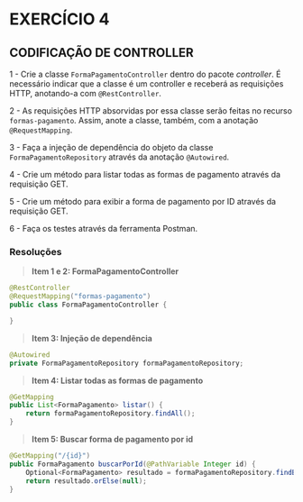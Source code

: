 # EXERCÍCIO 4


## CODIFICAÇÃO DE CONTROLLER

1 - Crie a classe `FormaPagamentoController` dentro do pacote _controller_. É necessário indicar que a classe é um controller e receberá as requisições HTTP, anotando-a com `@RestController`.

2 - As requisições HTTP absorvidas por essa classe serão feitas no recurso `formas-pagamento`. Assim, anote a classe, também, com a anotação `@RequestMapping`.

3 - Faça a injeção de dependência do objeto da classe `FormaPagamentoRepository` através da anotação `@Autowired`.

4 - Crie um método para listar todas as formas de pagamento através da requisição GET.

5 - Crie um método para exibir a forma de pagamento por ID através da requisição GET.

6 - Faça os testes através da ferramenta Postman.

### Resoluções

> **Item 1 e 2: FormaPagamentoController**

```java
@RestController
@RequestMapping("formas-pagamento")
public class FormaPagamentoController {

}
```

> **Item 3: Injeção de dependência**

```java
@Autowired
private FormaPagamentoRepository formaPagamentoRepository;
```

> **Item 4: Listar todas as formas de pagamento**

```java
@GetMapping
public List<FormaPagamento> listar() {
    return formaPagamentoRepository.findAll();
}
```

> **Item 5: Buscar forma de pagamento por id**

```java
@GetMapping("/{id}")
public FormaPagamento buscarPorId(@PathVariable Integer id) {
	Optional<FormaPagamento> resultado = formaPagamentoRepository.findById(id);
	return resultado.orElse(null);
}	
```